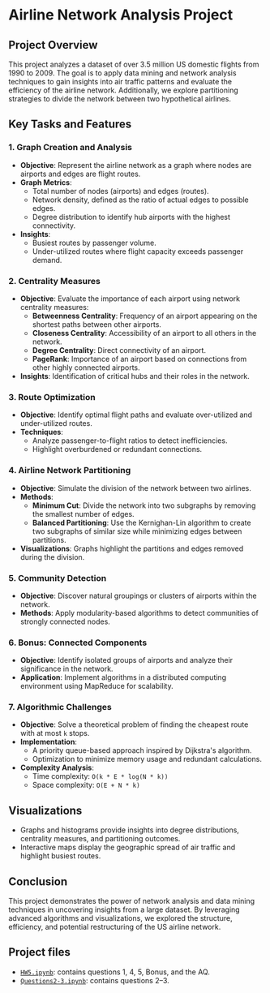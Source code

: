 # Airline Network Analysis Project

## Project Overview
This project analyzes a dataset of over 3.5 million US domestic flights from 1990 to 2009. The goal is to apply data mining and network analysis techniques to gain insights into air traffic patterns and evaluate the efficiency of the airline network. Additionally, we explore partitioning strategies to divide the network between two hypothetical airlines.

## Key Tasks and Features

### 1. Graph Creation and Analysis
- **Objective**: Represent the airline network as a graph where nodes are airports and edges are flight routes.
- **Graph Metrics**:
  - Total number of nodes (airports) and edges (routes).
  - Network density, defined as the ratio of actual edges to possible edges.
  - Degree distribution to identify hub airports with the highest connectivity.
- **Insights**:
  - Busiest routes by passenger volume.
  - Under-utilized routes where flight capacity exceeds passenger demand.

### 2. Centrality Measures
- **Objective**: Evaluate the importance of each airport using network centrality measures:
  - **Betweenness Centrality**: Frequency of an airport appearing on the shortest paths between other airports.
  - **Closeness Centrality**: Accessibility of an airport to all others in the network.
  - **Degree Centrality**: Direct connectivity of an airport.
  - **PageRank**: Importance of an airport based on connections from other highly connected airports.
- **Insights**: Identification of critical hubs and their roles in the network.

### 3. Route Optimization
- **Objective**: Identify optimal flight paths and evaluate over-utilized and under-utilized routes.
- **Techniques**:
  - Analyze passenger-to-flight ratios to detect inefficiencies.
  - Highlight overburdened or redundant connections.

### 4. Airline Network Partitioning
- **Objective**: Simulate the division of the network between two airlines.
- **Methods**:
  - **Minimum Cut**: Divide the network into two subgraphs by removing the smallest number of edges.
  - **Balanced Partitioning**: Use the Kernighan-Lin algorithm to create two subgraphs of similar size while minimizing edges between partitions.
- **Visualizations**: Graphs highlight the partitions and edges removed during the division.

### 5. Community Detection
- **Objective**: Discover natural groupings or clusters of airports within the network.
- **Methods**: Apply modularity-based algorithms to detect communities of strongly connected nodes.

### 6. Bonus: Connected Components
- **Objective**: Identify isolated groups of airports and analyze their significance in the network.
- **Application**: Implement algorithms in a distributed computing environment using MapReduce for scalability.

### 7. Algorithmic Challenges
- **Objective**: Solve a theoretical problem of finding the cheapest route with at most `k` stops.
- **Implementation**:
  - A priority queue-based approach inspired by Dijkstra's algorithm.
  - Optimization to minimize memory usage and redundant calculations.
- **Complexity Analysis**:
  - Time complexity: `O(k * E * log(N * k))`
  - Space complexity: `O(E + N * k)`

## Visualizations
- Graphs and histograms provide insights into degree distributions, centrality measures, and partitioning outcomes.
- Interactive maps display the geographic spread of air traffic and highlight busiest routes.

## Conclusion
This project demonstrates the power of network analysis and data mining techniques in uncovering insights from a large dataset. By leveraging advanced algorithms and visualizations, we explored the structure, efficiency, and potential restructuring of the US airline network.

## Project files
- [`HW5.ipynb`](HW5.ipynb): contains questions 1, 4, 5, Bonus, and the AQ.
- [`Questions2-3.ipynb`](Questions2-3.ipynb): contains questions 2–3.

